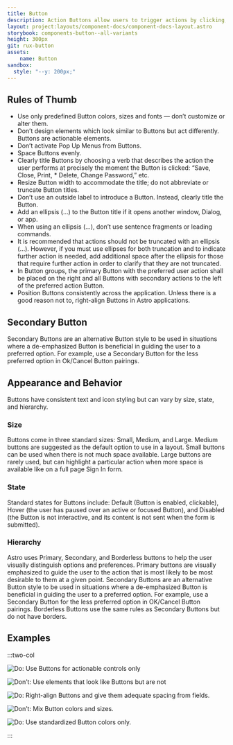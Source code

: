 ```yaml
---
title: Button
description: Action Buttons allow users to trigger actions by clicking, tapping, or pressing a corresponding key on a keyboard, such as the “Enter” key.
layout: project:layouts/component-docs/component-docs-layout.astro
storybook: components-button--all-variants
height: 300px
git: rux-button
assets:
    name: Button
sandbox:
  style: "--y: 200px;"
---
```


<!-- Action Buttons allow users to trigger actions by clicking, tapping, or pressing a corresponding key on a keyboard, such as the “Enter” key. -->

## Rules of Thumb

- Use only predefined Button colors, sizes and fonts — don’t customize or alter them.
- Don’t design elements which look similar to Buttons but act differently. Buttons are actionable elements.
- Don’t activate Pop Up Menus from Buttons.
- Space Buttons evenly.
- Clearly title Buttons by choosing a verb that describes the action the user performs at precisely the moment the Button is clicked: “Save, Close, Print, \* Delete, Change Password,” etc.
- Resize Button width to accommodate the title; do not abbreviate or truncate Button titles.
- Don’t use an outside label to introduce a Button. Instead, clearly title the Button.
- Add an ellipsis (…) to the Button title if it opens another window, Dialog, or app.
- When using an ellipsis (…), don’t use sentence fragments or leading commands.
- It is recommended that actions should not be truncated with an ellipsis (…). However, if you must use ellipses for both truncation and to indicate further action is needed, add additional space after the ellipsis for those that require further action in order to clarify that they are not truncated.
- In Button groups, the primary Button with the preferred user action shall be placed on the right and all Buttons with secondary actions to the left of the preferred action Button.
- Position Buttons consistently across the application. Unless there is a good reason not to, right-align Buttons in Astro applications.

## Secondary Button

Secondary Buttons are an alternative Button style to be used in situations where a de-emphasized Button is beneficial in guiding the user to a preferred option. For example, use a Secondary Button for the less preferred option in Ok/Cancel Button pairings.

## Appearance and Behavior

Buttons have consistent text and icon styling but can vary by size, state, and hierarchy.

### Size

Buttons come in three standard sizes: Small, Medium, and Large. Medium buttons are suggested as the default option to use in a layout. Small buttons can be used when there is not much space available. Large buttons are rarely used, but can highlight a particular action when more space is available like on a full page Sign In form.

### State

Standard states for Buttons include: Default (Button is enabled, clickable), Hover (the user has paused over an active or focused Button), and Disabled (the Button is not interactive, and its content is not sent when the form is submitted).

### Hierarchy

Astro uses Primary, Secondary, and Borderless buttons to help the user visually distinguish options and preferences. Primary buttons are visually emphasized to guide the user to the action that is most likely to be most desirable to them at a given point. Secondary Buttons are an alternative Button style to be used in situations where a de-emphasized Button is beneficial in guiding the user to a preferred option. For example, use a Secondary Button for the less preferred option in OK/Cancel Button pairings. Borderless Buttons use the same rules as Secondary Buttons but do not have borders.

## Examples

:::two-col

![Do: Use Buttons for actionable controls only](/img/components/button-do-1.png "Do: Use Buttons for actionable controls only")

![Don’t: Use elements that look like Buttons but are not](/img/components/button-dont-1.png "Don’t: Use elements that look like Buttons but are not")

![Do: Right-align Buttons and give them adequate spacing from fields.](/img/components/button-do-2.png "Do: Right-align Buttons and give them adequate spacing from fields.")

![Don’t: Mix Button colors and sizes.](/img/components/button-dont-2.png "Don’t: Mix Button colors and sizes.")

![Do: Use standardized Button colors only.](/img/components/button-do-3.png "Do: Use standardized Button colors only.")

:::
